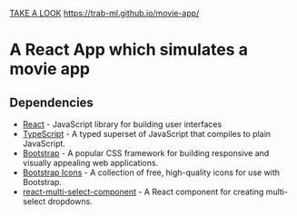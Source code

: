 [TAKE A LOOK](https://trab-ml.github.io/movie-app/)
https://trab-ml.github.io/movie-app/


# A React App which simulates a movie app

## Dependencies
- [React](https://reactjs.org/) - JavaScript library for building user interfaces
- [TypeScript](https://www.typescriptlang.org/) - A typed superset of JavaScript that compiles to plain JavaScript.
- [Bootstrap](https://getbootstrap.com/) - A popular CSS framework for building responsive and visually appealing web applications.
- [Bootstrap Icons](https://icons.getbootstrap.com/) - A collection of free, high-quality icons for use with Bootstrap.
- [react-multi-select-component](https://www.npmjs.com/package/react-multi-select-component) - A React component for creating multi-select dropdowns.

